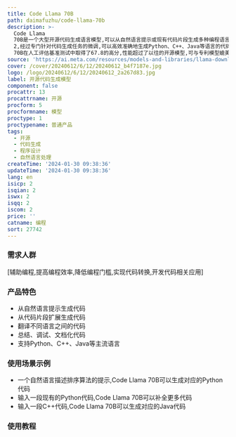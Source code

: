 ```yaml
---
title: Code Llama 70B
path: daimafuzhu/code-llama-70b
description: >-
  Code Llama
  70B是一个大型开源代码生成语言模型,可以从自然语言提示或现有代码片段生成多种编程语言的代码。它基于175亿参数的通用语言模型Llama
  2,经过专门针对代码生成任务的微调,可以高效准确地生成Python、C++、Java等语言的代码。Code Llama
  70B在人工评估基准测试中取得了67.8的高分,性能超过了以往的开源模型,可与专利模型媲美。它强大的代码生成能力可以提升编程效率,降低编码门槛,启发更多创新应用。
source: 'https://ai.meta.com/resources/models-and-libraries/llama-downloads/'
cover: /cover/20240612/6/12/20240612_b4f7187e.jpg
logo: /logo/20240612/6/12/20240612_2a267d83.jpg
label: 开源代码生成模型
component: false
procattr: 13
procattrname: 开源
procform: 5
procformname: 模型
proctype: 1
proctypename: 普通产品
tags:
  - 开源
  - 代码生成
  - 程序设计
  - 自然语言处理
createTime: '2024-01-30 09:38:36'
updateTime: '2024-01-30 09:38:36'
lang: en
isicp: 2
isqian: 2
iswx: 2
isqq: 2
iscom: 2
price: ''
catname: 编程
sort: 27742
---
```




### 需求人群
[辅助编程,提高编程效率,降低编程门槛,实现代码转换,开发代码相关应用]

### 产品特色
- 从自然语言提示生成代码
- 从代码片段扩展生成代码
- 翻译不同语言之间的代码
- 总结、调试、文档化代码
- 支持Python、C++、Java等主流语言

### 使用场景示例
- 一个自然语言描述排序算法的提示,Code Llama 70B可以生成对应的Python代码
- 输入一段现有的Python代码,Code Llama 70B可以补全更多代码
- 输入一段C++代码,Code Llama 70B可以生成对应的Java代码

### 使用教程


  
